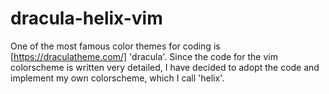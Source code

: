 # dracula-helix-vim

One of the most famous color themes for coding is [https://draculatheme.com/] 'dracula'.
Since the code for the vim colorscheme is written very detailed, I have decided to adopt the code and implement my own colorscheme, which I call 'helix'.
